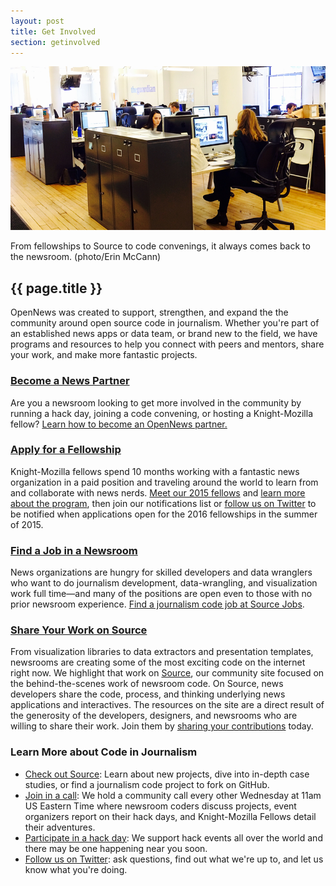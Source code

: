 ```yaml
---
layout: post
title: Get Involved
section: getinvolved
---
```

<img src="/media/img/newspartner.png" class="topline">
<p class="caption">From fellowships to Source to code convenings, it always comes back to the newsroom. (photo/Erin McCann)</p>


<h2>{{ page.title }}</h2>
<p class="bodybig">OpenNews was created to support, strengthen, and expand the the community around open source code in journalism. Whether you're part of an established news apps or data team, or brand new to the field, we have programs and resources to help you connect with peers and mentors, share your work, and make more fantastic projects.</p>

### [Become a News Partner](/getinvolved/newspartners.html)

Are you a newsroom looking to get more involved in the community by running a hack day, joining a code convening, or hosting a Knight-Mozilla fellow? [Learn how to become an OpenNews partner.](/getinvolved/newspartners.html)

### [Apply for a Fellowship](/what/fellowships/)
Knight-Mozilla fellows spend 10 months working with a fantastic news organization in a paid position and traveling around the world to learn from and collaborate with news nerds. [Meet our 2015 fellows](what/fellowships/2015meet.html) and [learn more about the program](/what/fellowships/), then join our notifications list or [follow us on Twitter](https://twitter.com/opennews) to be notified when applications open for the 2016 fellowships in the summer of 2015.

### [Find a Job in a Newsroom](https://source.opennews.org/en-US/jobs/)
News organizations are hungry for skilled developers and data wranglers who want to do journalism development, data-wrangling, and visualization work full time—and many of the positions are open even to those with no prior newsroom experience. <a href="https://source.opennews.org/en-US/jobs/">Find a journalism code job at Source Jobs</a>.

### [Share Your Work on Source](https://source.opennews.org/en-US/contribute/)

From visualization libraries to data extractors and presentation templates, newsrooms are creating some of the most exciting code on the internet right now. We highlight that work on [Source](http://source.opennews.org), our community site focused on the behind-the-scenes work of newsroom code. On Source, news developers share the code, process, and thinking underlying news applications and interactives. The resources on the site are a direct result of the generosity of the developers, designers, and newsrooms who are willing to share their work. Join them by [sharing your contributions](https://source.opennews.org/en-US/contribute/) today.

### Learn More about Code in Journalism

* <a href="http://source.opennews.org">Check out Source</a>: Learn about new projects, dive into in-depth case studies, or find a journalism code project to fork on GitHub.
* <a href="/what/community/calls.html">Join in a call</a>: We hold a community call every other Wednesday at 11am US Eastern Time where newsroom coders discuss projects, event organizers report on their hack days, and Knight-Mozilla Fellows detail their adventures.
* <a href="/what/community/eventsupport.html">Participate in a hack day</a>: We support hack events all over the world and there may be one happening near you soon.
* <a href="http://www.twitter.com/opennews">Follow us on Twitter</a>: ask questions, find out what we're up to, and let us know what you're doing.







